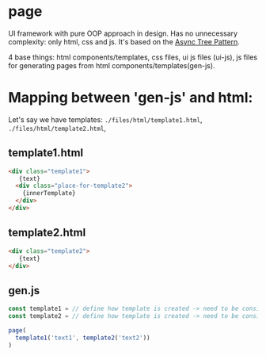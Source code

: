 # page
UI framework with pure OOP approach in design.  Has no unnecessary complexity: only html, css and js. It's based on the [Async Tree Pattern](https://github.com/Guseyn/async-tree-patern/blob/master/Async_Tree_Patern.pdf).

4 base things: html components/templates, css files, ui js files (ui-js), js files for generating pages from html components/templates(gen-js).

# Mapping between 'gen-js' and html:

Let's say we have templates: `./files/html/template1.html`, `./files/html/template2.html`,

## template1.html

```html
<div class="template1">
   {text}
  <div class="place-for-template2">
    {innerTemplate}
  </div>
</div>

```


## template2.html

```html
<div class="template2">
   {text}
</div>

```

## gen.js

```js
const template1 = // define how template is created -> need to be considered
const template2 = // define how template is created -> need to be considered

page(
  template1('text1', template2('text2'))
)

```
